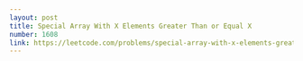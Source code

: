 ```yaml
---
layout: post
title: Special Array With X Elements Greater Than or Equal X
number: 1608
link: https://leetcode.com/problems/special-array-with-x-elements-greater-than-or-equal-x
---
```

